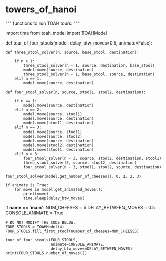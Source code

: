 # towers_of_hanoi
"""
functions to run TOAH tours.
"""

import time
from toah_model import TOAHModel


def tour_of_four_stools(model, delay_btw_moves=0.5, animate=False):

    def three_stool_solver(n, source, base_stool, destination):
 
        if n > 1:
            three_stool_solver(n - 1, source, destination, base_stool)
            model.move(source, destination)
            three_stool_solver(n - 1, base_stool, source, destination)
        elif n == 1:
            model.move(source, destination)

    def four_stool_solver(n, source, stool1, stool2, destination):

        if n == 1:
            model.move(source, destination)
        elif n == 2:
            model.move(source, stool1)
            model.move(source, destination)
            model.move(stool1, destination)
        elif n == 3:
            model.move(source, stool1)
            model.move(source, stool2)
            model.move(source, destination)
            model.move(stool2, destination)
            model.move(stool1, destination)
        elif n > 3:
            four_stool_solver(n - 3, source, stool2, destination, stool1)
            three_stool_solver(3, source, stool2, destination)
            four_stool_solver(n - 3, stool1, stool2, source, destination)

    four_stool_solver(model.get_number_of_cheeses(), 0, 1, 2, 3)

    if animate is True:
        for move in model.get_animated_moves():
            print(move)
            time.sleep(delay_btw_moves)


if __name__ == '__main__':
    NUM_CHEESES = 5
    DELAY_BETWEEN_MOVES = 0.5
    CONSOLE_ANIMATE = True

    # DO NOT MODIFY THE CODE BELOW.
    FOUR_STOOLS = TOAHModel(4)
    FOUR_STOOLS.fill_first_stool(number_of_cheeses=NUM_CHEESES)

    tour_of_four_stools(FOUR_STOOLS,
                        animate=CONSOLE_ANIMATE,
                        delay_btw_moves=DELAY_BETWEEN_MOVES)
    print(FOUR_STOOLS.number_of_moves())

